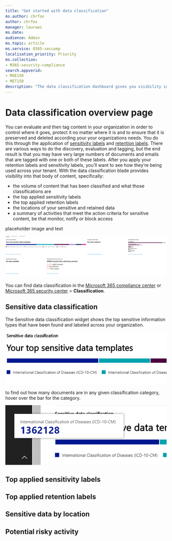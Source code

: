 ```yaml
---
title: "Get started with data classification"
ms.author: chrfox
author: chrfox
manager: laurawi
ms.date: 
audience: Admin
ms.topic: article
ms.service: O365-seccomp
localization_priority: Priority
ms.collection: 
- M365-security-compliance
search.appverid: 
- MOE150
- MET150
description: "The data classification dashboard gives you visibility into how much sensitive data has been found and classified in your organization."
---
```


# Data classification overview page

You can evaluate and then tag content in your organization in order to control where it goes, protect it no matter where it is and to ensure that it is preserved and deleted according your your organizations needs. You do this through the application of [sensitivity labels](sensitivity-labels.md) and [retention labels](labels.md). There are various ways to do the discovery, evaluation and tagging, but the end result is that you may have very large numbers of documents and emails that are tagged with one or both of these labels. After you apply  your retention labels and sensitivity labels, you’ll want to see how they’re being used across your tenant. With the data classification blade provides visibility into that body of content, specifically:

- the volume of content that has been classified and what those classifications are
- the top applied sensitivity labels
- the top applied retention labels
- the locations of your sensitive and retained data
- a summary of activities that meet the action criteria for sensitive content, be that monitor, notify or block access

placeholder image and text

![data classification blade placeholder](media/data-classification-overview.png)

You can find data classification in the [Microsoft 365 compliance center](https://compliance.microsoft.com/dataclassification?viewid=overview) or [Microsoft 365 security center](https://security.microsoft.com/dataclassification?viewid=overview) > **Classification**.



## Sensitive data classification

The Sensitive data classification widget shows the top sensitive information types that have been found and labeled across your organization.

![top sensitive information types placeholder](media/data-classification-top-sensitive-info-types.png)

to find out how many documents are in any given classification category, hover over the bar for the category.

![top sensitive information types hover detail placeholder](media\data-classification-hover-detail-top-sensitive-info-types.png)

## Top applied sensitivity labels

<!-- The data on sensitivity label usage is pulled from the reports for Azure Information Protection – for more information, see [Central reporting for Azure Information Protection](https://docs.microsoft.com/en-us/azure/information-protection/reports-aip).

Note that the Azure Information Protection reports have [prerequisites](https://docs.microsoft.com/en-us/azure/information-protection/reports-aip#prerequisites-for-azure-information-protection-analytics) that also apply to label analytics on sensitivity labels in the Microsoft 365 compliance center and Microsoft 365 security center. For example, you need an Azure subscription that includes the Log Analytics because these reports are a result of sending information protection audit events from Azure Information Protection clients and scanners to a centralized location based on Azure Log Analytics service.

For sensitivity label usage:

- There is no latency in the data. This is a real-time report.
- To see the count for each top label, point to the bar graph and read the tool tip that appears.
- The report shows where sensitivity labels are applied per app (whereas retention labels are shown per location).

![Sensitivity label usage report](media/sensitivity-label-usage-report.png) -->

## Top applied retention labels

<!-- This report shows a quick view of what the top labels are and where they’re applied. For more detailed information on how content in SharePoint and OneDrive is labeled, see [View label activity for documents](view-label-activity-for-documents.md).

For retention label usage:

- Data is aggregated weekly, so it may take up to seven days for data to appear in the report.
- To see the count for each top label, point to the bar graph and read the tool tip that appears.
- The report shows where retention labels are applied per location (whereas sensitivity labels are shown per app).
- For retention labels, this is a summary of the all-time data in your tenant; it’s not filtered to a specific date range. By contrast, the [Label Activity Explorer](view-label-activity-for-documents.md) shows data from only the past 30 days.

![Retention label usage report](media/retention-label-usage-report.png)

From the retention label usage report, you can quickly explore all content with that label applied. (Note that we're currently working on this feature, so that it will take fewer steps to view all the labeled content.)

First, choose **View Details** at the bottom of the report.

![View Details option at bottom of retention label usage report](media/retention-label-usage-view-details.png)

Then choose a retention label > **Explore items** in the right pane.

![Explore items option in right pane](media/retention-label-usage-explore-items.png)

For that label, you can choose the **Activity** tab to view a count of items with that label by location.

![Activity tab for a retention label](media/retention-label-usage-activity-tab.png)

You can also choose the **Items with this label** tab. Then you can drill into specific locations:

- For Exchange Online, you see a list of mailboxes with the count of labeled items in each mailbox.
- For SharePoint Online and OneDrive for Business, you see a list of site collections and OneDrive accounts with the count of labeled items in each location.

When you choose a mailbox or site collection, you can view a list of items with that retention label in that location.

![Items with this label tab showing all items with that retention label](media/retention-label-usage-content-explorer.png) -->

## Sensitive data by location

<!-- To view label analytics, you must be assigned one of the following roles in Azure Active Directory:

- Global administrator
- Compliance administrator
- Security administrator
- Security reader

In addition, note these reports use Azure Monitor to store the data in a Log Analytics workspace that your organization owns. Therefore, the user should be added as a reader to the Azure Monitoring worksapce that holds the data - for more information, see [Permissions required for Azure Information Protection analytics](https://docs.microsoft.com/en-us/azure/information-protection/reports-aip#permissions-required-for-azure-information-protection-analytics). -->

## Potential risky activity